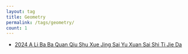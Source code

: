 ```yaml
---
layout: tag
title: Geometry
permalink: /tags/geometry/
count: 1
---
```


- [2024 A Li Ba Ba Quan Qiu Shu Xue Jing Sai Yu Xuan Sai  Shi Ti Jie Da ](https://www.longluo.me/blog/2024/04/16/2024-alibaba-global-mathematics-competition-qualifying-round/)
